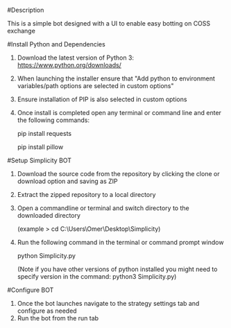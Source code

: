 #Description

This is a simple bot designed with a UI to enable easy botting on COSS exchange

#Install Python and Dependencies
1. Download the latest version of Python 3: https://www.python.org/downloads/
2. When launching the installer ensure that "Add python to environment variables/path options are selected in custom options"
3. Ensure installation of PIP is also selected in custom options
4. Once install is completed open any terminal or command line and enter the following commands:
   
   pip install requests
   
   pip install pillow

#Setup Simplicity BOT
1. Download the source code from the repository by clicking the clone or download option and saving as ZIP
2. Extract the zipped repository to a local directory
3. Open a commandline or terminal and switch directory to the downloaded directory 
   
   (example > cd C:\Users\Omer\Desktop\Simplicity)
4. Run the following command in the terminal or command prompt window
   
   python Simplicity.py
   
   (Note if you have other versions of python installed you might need to specify version in the command: python3 Simplicity.py)

#Configure BOT
1. Once the bot launches navigate to the strategy settings tab and configure as needed
2. Run the bot from the run tab
